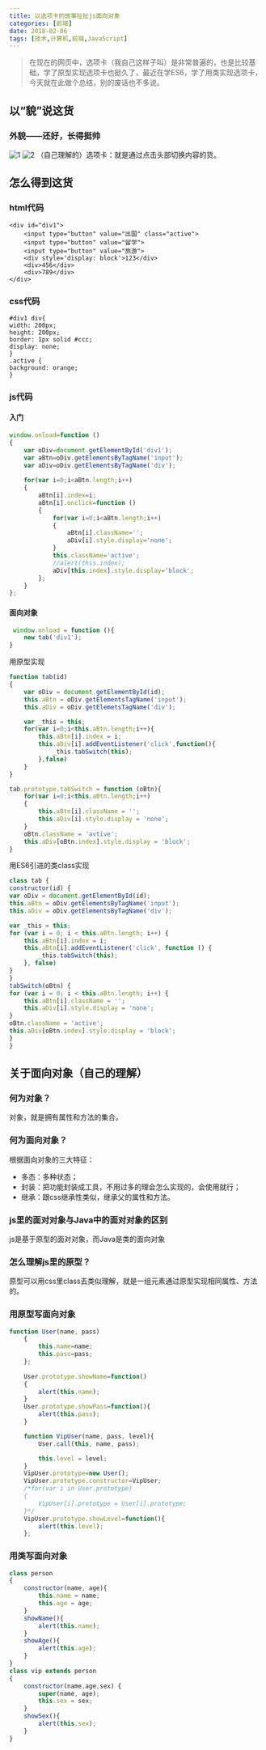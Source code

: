 ```yaml
---
title: 以选项卡的故事扯扯js面向对象
categories: [前端]
date: 2018-02-06
tags: [技术,计算机,前端,JavaScript]
---
```

>在现在的网页中，选项卡（我自己这样子叫）是非常普遍的，也是比较基础，学了原型实现选项卡也挺久了，最近在学ES6，学了用类实现选项卡，今天就在此做个总结，别的废话也不多说。

<!--more-->

##  以“貌”说这货
### 外貌——还好，长得挺帅
![1](https://user-images.githubusercontent.com/29729724/35848653-d12216ca-0b59-11e8-9971-fec78c167f8a.PNG)
![2](https://user-images.githubusercontent.com/29729724/35848654-d15386f6-0b59-11e8-9485-058927c34aa5.PNG)
（自己理解的）选项卡：就是通过点击头部切换内容的货。
## 怎么得到这货
### html代码
```
<div id="div1">
    <input type="button" value="出国" class="active">
    <input type="button" value="留学">
    <input type="button" value="旅游">
    <div style='display: block'>123</div>
    <div>456</div>
    <div>789</div>
</div> 
```
### css代码
```
#div1 div{
width: 200px;
height: 200px;
border: 1px solid #ccc;
display: none;
}
.active {
background: orange;
}
```
### js代码
#### 入门
```js
window.onload=function ()
{
	var oDiv=document.getElementById('div1');
	var aBtn=oDiv.getElementsByTagName('input');
	var aDiv=oDiv.getElementsByTagName('div');
	
	for(var i=0;i<aBtn.length;i++)
	{
		aBtn[i].index=i;
		aBtn[i].onclick=function ()
		{
			for(var i=0;i<aBtn.length;i++)
			{
				aBtn[i].className='';
				aDiv[i].style.display='none';
			}
			this.className='active';
			//alert(this.index);
			aDiv[this.index].style.display='block';
		};
	}
};
```
#### 面向对象
```js
 window.onload = function (){
    new tab('div1');
}
```
用原型实现
```js
function tab(id)
{
    var oDiv = document.getElementById(id);
    this.aBtn = oDiv.getElementsTagName('input');
    this.aDiv = oDiv.getElemetsTagName('div');

    var _this = this;
    for(var i=0;i<this.aBtn.length;i++){
        this.aBtn[i].index = i;
        this.aDiv[i].addEventListener('click',function(){
            _this.tabSwitch(this);
        },false)
    }
}

tab.prototype.tabSwitch = function (oBtn){
    for(var i=0;i<this.aBtn.length;i++)
    {
        this.aBtn[i].className = '';
        this.aDiv[i].style.display = 'none';
    }
    oBtn.className = 'avtive';
    this.aDiv[oBtn.index].style.display = 'block';
}
```
用ES6引进的类class实现
```js
class tab {
constructor(id) {
var oDiv = document.getElementById(id);
this.aBtn = oDiv.getElementsByTagName('input');
this.aDiv = oDiv.getElementsByTagName('div');

var _this = this;
for (var i = 0; i < this.aBtn.length; i++) {
    this.aBtn[i].index = i;
    this.aBtn[i].addEventListener('click', function () {
        _this.tabSwitch(this);
    }, false)
} 
}
tabSwitch(oBtn) {
for (var i = 0; i < this.aBtn.length; i++) {
    this.aBtn[i].className = '';
    this.aDiv[i].style.display = 'none';
}
oBtn.className = 'active';
this.aDiv[oBtn.index].style.display = 'block';
}    
}
```

## 关于面向对象（自己的理解）

### 何为对象？

对象，就是拥有属性和方法的集合。

### 何为面向对象？

根据面向对象的三大特征：
- 多态：多种状态；
- 封装：把功能封装成工具，不用过多的理会怎么实现的，会使用就行；
- 继承：跟css继承性类似，继承父的属性和方法。

### js里的面对对象与Java中的面对对象的区别

js是基于原型的面对对象，而Java是类的面向对象

### 怎么理解js里的原型？

原型可以用css里class去类似理解，就是一组元素通过原型实现相同属性、方法的。

### 用原型写面向对象
```js
function User(name, pass)
    {
        this.name=name;
        this.pass=pass;
    };
    
    User.prototype.showName=function()
    {
        alert(this.name);
    }
    User.prototype.showPass=function(){
        alert(this.pass);
    }

    function VipUser(name, pass, level){
        User.call(this, name, pass);

        this.level = level;
    }
    VipUser.prototype=new User();
    VipUser.prototype.constructor=VipUser;
    /*for(var i in User.prototype)
    {
        VipUser[i].prototype = User[i].prototype;
    }*/
    VipUser.prototype.showLevel=function(){
        alert(this.level);
    };
```
### 用类写面向对象
```js
class person
{
    constructor(name, age){
        this.name = name;
        this.age = age;
    }
    showName(){
        alert(this.name);
    }
    showAge(){
        alert(this.age);
    }
}
class vip extends person
{
    constructor(name,age,sex) {
        super(name, age);
        this.sex = sex;
    }
    showSex(){
        alert(this.sex);
    }
}
```






